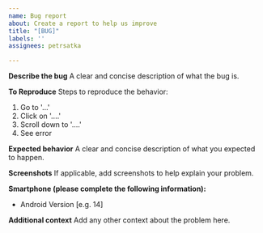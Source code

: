 ```yaml
---
name: Bug report
about: Create a report to help us improve
title: "[BUG]"
labels: ''
assignees: petrsatka

---
```


**Describe the bug**
A clear and concise description of what the bug is.

**To Reproduce**
Steps to reproduce the behavior:
1. Go to '...'
2. Click on '....'
3. Scroll down to '....'
4. See error

**Expected behavior**
A clear and concise description of what you expected to happen.

**Screenshots**
If applicable, add screenshots to help explain your problem.

**Smartphone (please complete the following information):**
 - Android Version [e.g. 14]

**Additional context**
Add any other context about the problem here.
